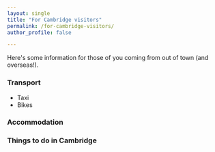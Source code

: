 ```yaml
---
layout: single
title: "For Cambridge visitors"
permalink: /for-cambridge-visitors/
author_profile: false

---
```

Here's some information for those of you coming from out of town (and overseas!).

### Transport

- Taxi
- Bikes

### Accommodation

### Things to do in Cambridge